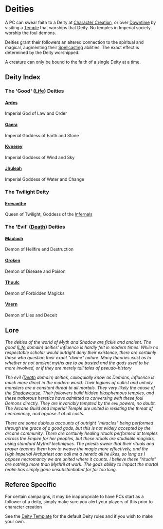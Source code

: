 # Deities
A PC can swear faith to a Deity at [Character Creation](../../../Character%20Creation/Character%20Creation%20Walkthrough.md), or over [Downtime](../../../Player%20Characters/Derived%20Statistics/Level.md#Downtime) by visiting a [Temple](../../../Economy/Detailed%20Prices/Relevant%20Prices/Temple%20Services.md) that worships that Deity. No temples in Imperial society worship the foul demons.

Deities grant their followers an altered connection to the spiritual and magical, augmenting their [Spellcasting](../../Spellcasting.md) abilities. The exact effect is determined by the Deity worshipped.  

A creature can only be bound to the faith of a single Deity at a time.
## Deity Index

### The 'Good' ([Life](../../Spell%20Domains/Life.md)) Deities
#### [Ardes](Deity%20Index/Ardes.md)
Imperial God of Law and Order
#### [Gaera](Deity%20Index/Gaera.md)
Imperial Goddess of Earth and Stone
#### [Kynerey](Deity%20Index/Kynerey.md)
Imperial Goddess of Wind and Sky
#### [Jhuleah](Deity%20Index/Jhuleah.md)
Imperial Goddess of Water and Change
### The Twilight Deity
#### [Erevanthe](Deity%20Index/Erevanthe.md)
Queen of Twilight, Goddess of the [Infernals](../../../Player%20Characters/Ancenstries/Infernals.md)
### The 'Evil' ([Death](../../Spell%20Domains/Death.md)) Deities
#### [Mauloch](Deity%20Index/Mauloch.md)
Demon of Hellfire and Destruction
#### [Oroken](Deity%20Index/Oroken.md)
Demon of Disease and Poison
#### [Thuulc](Deity%20Index/Thuulc.md)
Demon of Forbidden Magicks
#### [Vaern](Deity%20Index/Vaern.md)
Demon of Lies and Deceit

## Lore
*The deities of the world of Myth and Shadow are fickle and ancient. The good ([Life](../../Spell%20Domains/Life.md) domain) deities' influence is hardly felt in modern times. While no respectable scholar would outright deny their existence, there are certainly those who question their exact "divine" nature. Many theories exist as to whether or not ancient myths are to be trusted and the gods used to be more involved, or if they are merely tall tales of pseudo-history* 

*The evil ([Death](../../Spell%20Domains/Death.md) domain) deities, colloquially know as Demons, influence is much more direct in the modern world. Their legions of cultist and unholy monsters are a constant threat to all mortals. They very likely the cause of the [Shadowcurse](../../../Hazards/Shadowcurse.md). Their followers build hidden blasphemous temples, and these traitorous heretics have admitted to conversing with these foul Demons directly. They are invariably tempted by the evil powers, no doubt. The Arcane Guild and Imperial Temple are united in resisting the threat of necromancy, and oppose it at all costs.*

*There are some dubious accounts of outright "miracles" being performed through the grace of a good gods, but this is not widely accepted by the arcane community. There are certainly healing rituals performed at temples across the Empire for her peoples, but these rituals are studiable magicks, using standard Mythril techniques. The priests swear that their rituals and prayer teaches them how to weave the magic more effectively, and the High Imperial Archpriest can call me a heretic all he likes, so long as I oppose necromancy we are united where it counts. I believe these "rituals" are nothing more than Mythril at work. The gods ability to impact the mortal realm has simply gone unsubstantiated for far too long.*

## Referee Specific
For certain campaigns, it may be inappropriate to have PCs start as a follower of a deity, simply make sure you alert your players of this prior to character creation

See the [Deity Template](Deity%20Templates/Deity%20Template.md) for the default Deity rules and if you wish to make your own.